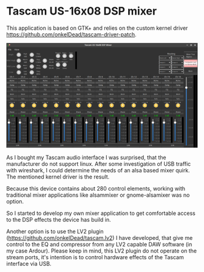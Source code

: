 # Tascam US-16x08 DSP mixer

This application is based on GTK+ and relies on the custom kernel driver https://github.com/onkelDead/tascam-driver-patch.

![screenshot.png](/screenshot.png?raw=true)

As I bought my Tascam audio interface I was surprised, that the manufacturer do not support linux. 
After some investigation of USB traffic with wireshark, I could determine the needs of an alsa based mixer quirk. The mentioned kernel driver is the result.

Because this device contains about 280 control elements, working with traditional mixer applications like alsammixer or gnome-alsamixer was no option.

So I started to develop my own mixer application to get comfortable access to the DSP effects the device has build in.

Another option is to use the LV2 plugin (https://github.com/onkelDead/tascam.lv2) I have developed, that give me control to the EQ and compressor from any LV2 capable DAW software (in my case Ardour). Please keep in mind, this LV2 plugin do not operate on the stream ports, it's intention is to control hardware effects of the Tascam interface via USB.
